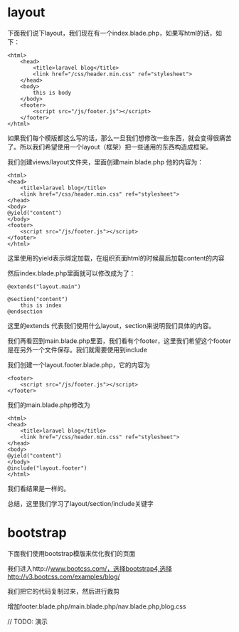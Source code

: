 # layout

下面我们说下layout，我们现在有一个index.blade.php，如果写html的话，如下：

```
<html>
    <head>
        <title>laravel blog</title>
        <link href="/css/header.min.css" ref="stylesheet">
    </head>
    <body>
        this is body
    </body>
    <footer>
        <script src="/js/footer.js"></script>
    </footer>
</html>
```

如果我们每个模版都这么写的话，那么一旦我们想修改一些东西，就会变得很痛苦了。所以我们希望使用一个layout（框架）把一些通用的东西构造成框架。

我们创建views/layout文件夹，里面创建main.blade.php
他的内容为：
```
<html>
<head>
    <title>laravel blog</title>
    <link href="/css/header.min.css" ref="stylesheet">
</head>
<body>
@yield("content")
</body>
<footer>
    <script src="/js/footer.js"></script>
</footer>
</html>
```

这里使用的yield表示绑定加载，在组织页面html的时候最后加载content的内容

然后index.blade.php里面就可以修改成为了：
```
@extends("layout.main")

@section("content")
    this is index
@endsection
```

这里的extends 代表我们使用什么layout，section来说明我们具体的内容。

我们再看回到main.blade.php里面，我们看有个footer，这里我们希望这个footer是在另外一个文件保存。我们就需要使用到include

我们创建一个layout.footer.blade.php，它的内容为
```
<footer>
    <script src="/js/footer.js"></script>
</footer>
```

我们的main.blade.php修改为

```
<html>
<head>
    <title>laravel blog</title>
    <link href="/css/header.min.css" ref="stylesheet">
</head>
<body>
@yield("content")
</body>
@include("layout.footer")
</html>
```

我们看结果是一样的。

总结，这里我们学习了layout/section/include关键字

# bootstrap

下面我们使用bootstrap模版来优化我们的页面

我们进入http://www.bootcss.com/，选择bootstrap4,选择http://v3.bootcss.com/examples/blog/

我们把它的代码复制过来，然后进行裁剪

增加footer.blade.php/main.blade.php/nav.blade.php,blog.css

 // TODO: 演示
